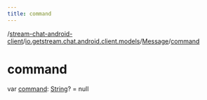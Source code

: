 ```yaml
---
title: command
---
```

/[stream-chat-android-client](../../index.md)/[io.getstream.chat.android.client.models](../index.md)/[Message](index.md)/[command](command.md)  
  
  
  
# command  
var [command](command.md): [String](https://kotlinlang.org/api/latest/jvm/stdlib/kotlin/-string/index.html)? = null
